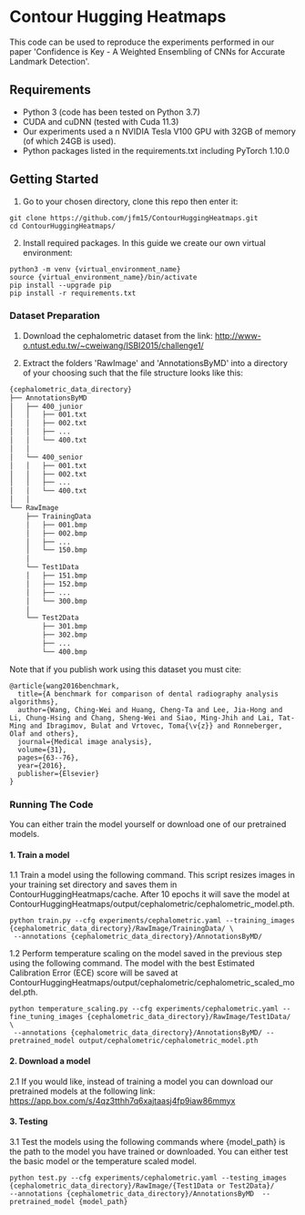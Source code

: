 # Contour Hugging Heatmaps

This code can be used to reproduce the experiments performed in our paper 'Confidence is Key - A Weighted Ensembling of CNNs for Accurate Landmark Detection'.

## Requirements

- Python 3 (code has been tested on Python 3.7)
- CUDA and cuDNN (tested with Cuda 11.3)
- Our experiments used a n NVIDIA Tesla V100 GPU with 32GB of memory (of which 24GB is used).
- Python packages listed in the requirements.txt including PyTorch 1.10.0

## Getting Started

1. Go to your chosen directory, clone this repo then enter it:
```
git clone https://github.com/jfm15/ContourHuggingHeatmaps.git
cd ContourHuggingHeatmaps/
```

2. Install required packages. In this guide we create our own virtual environment:

```
python3 -m venv {virtual_environment_name}
source {virtual_environment_name}/bin/activate
pip install --upgrade pip
pip install -r requirements.txt
```

### Dataset Preparation

1. Download the cephalometric dataset from the link: http://www-o.ntust.edu.tw/~cweiwang/ISBI2015/challenge1/

2. Extract the folders 'RawImage' and 'AnnotationsByMD' into a directory of your choosing such that the file structure looks like this:

````bash
{cephalometric_data_directory}
├── AnnotationsByMD
│   ├── 400_junior
│   │   ├── 001.txt
│   │   ├── 002.txt
│   │   ├── ...
│   │   └── 400.txt
│   │
│   └── 400_senior
│   │   ├── 001.txt
│   │   ├── 002.txt
│   │   ├── ...
│   │   └── 400.txt
│   │
└── RawImage
    ├── TrainingData
    │   ├── 001.bmp
    │   ├── 002.bmp
    │   ├── ...
    │   └── 150.bmp
    │
    └── Test1Data
    │   ├── 151.bmp
    │   ├── 152.bmp
    │   ├── ...
    │   └── 300.bmp
    │
    └── Test2Data
        ├── 301.bmp
        ├── 302.bmp
        ├── ...
        └── 400.bmp
````

Note that if you publish work using this dataset you must cite:
````
@article{wang2016benchmark,
  title={A benchmark for comparison of dental radiography analysis algorithms},
  author={Wang, Ching-Wei and Huang, Cheng-Ta and Lee, Jia-Hong and Li, Chung-Hsing and Chang, Sheng-Wei and Siao, Ming-Jhih and Lai, Tat-Ming and Ibragimov, Bulat and Vrtovec, Toma{\v{z}} and Ronneberger, Olaf and others},
  journal={Medical image analysis},
  volume={31},
  pages={63--76},
  year={2016},
  publisher={Elsevier}
}
````

### Running The Code

You can either train the model yourself or download one of our pretrained models.

#### 1. Train a model

1.1 Train a model using the following command. This script resizes images in your training set directory 
and saves them in ContourHuggingHeatmaps/cache. After 10 epochs it will save the model at
ContourHuggingHeatmaps/output/cephalometric/cephalometric_model.pth.

```
python train.py --cfg experiments/cephalometric.yaml --training_images {cephalometric_data_directory}/RawImage/TrainingData/ \
 --annotations {cephalometric_data_directory}/AnnotationsByMD/
```

1.2 Perform temperature scaling on the model saved in the previous step using the following command. 
The model with the best Estimated Calibration Error (ECE) score will be saved at ContourHuggingHeatmaps/output/cephalometric/cephalometric_scaled_model.pth.

```
python temperature_scaling.py --cfg experiments/cephalometric.yaml --fine_tuning_images {cephalometric_data_directory}/RawImage/Test1Data/ \
 --annotations {cephalometric_data_directory}/AnnotationsByMD/ --pretrained_model output/cephalometric/cephalometric_model.pth
```

#### 2. Download a model

2.1 If you would like, instead of training a model you can download our pretrained models at the following link: https://app.box.com/s/4qz3tthh7q6xajtaasj4fp9iaw86mmyx

#### 3. Testing

3.1 Test the models using the following commands where {model_path} is the path to the model you have trained or downloaded. 
You can either test the basic model or the temperature scaled model.

```
python test.py --cfg experiments/cephalometric.yaml --testing_images {cephalometric_data_directory}/RawImage/{Test1Data or Test2Data}/
--annotations {cephalometric_data_directory}/AnnotationsByMD  --pretrained_model {model_path}
```